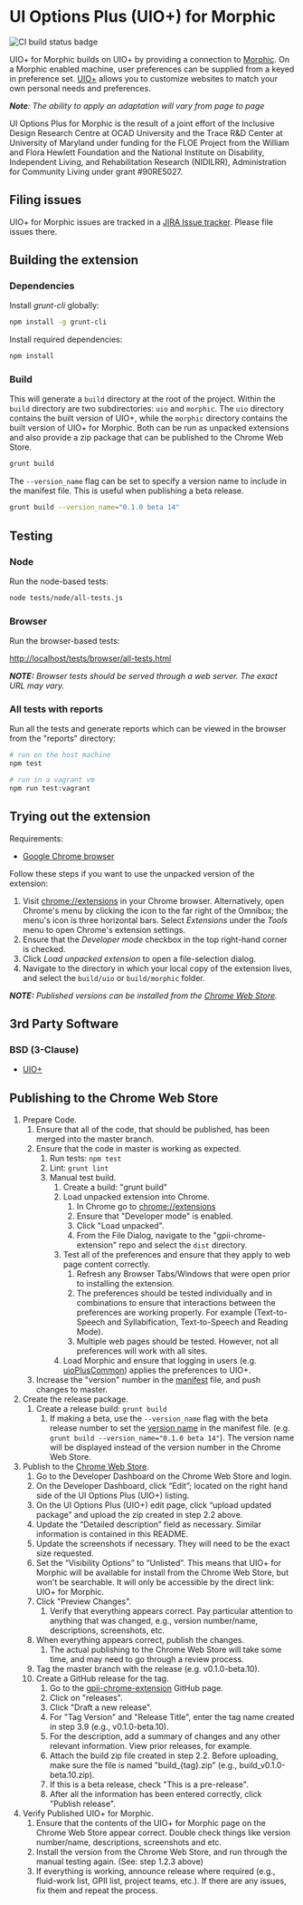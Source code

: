 # UI Options Plus (UIO+) for Morphic

![CI build status badge](https://github.com/GPII/gpii-chrome-extension/workflows/CI/badge.svg)

UIO+ for Morphic builds on UIO+ by providing a connection to [Morphic](https://morphic.world). On a Morphic enabled
machine, user preferences can be supplied from a keyed in preference set. [UIO+](
https://github.com/fluid-project/uio-plus#ui-options-plus-uio) allows you to customize websites to match your own
personal needs and preferences.

_**Note**: The ability to apply an adaptation will vary from page to page_

UI Options Plus for Morphic is the result of a joint effort of the Inclusive Design Research Centre at OCAD University
and the Trace R&D Center at University of Maryland under funding for the FLOE Project from the William and Flora Hewlett
Foundation and the National Institute on Disability, Independent Living, and Rehabilitation Research (NIDILRR),
Administration for Community Living under grant #90RE5027.

## Filing issues

UIO+ for Morphic issues are tracked in a [JIRA Issue tracker](
https://issues.gpii.net/issues/?jql=project%20%3D%20GPII%20AND%20component%20%3D%20%22Web%20Personalization%20Browser%20Extension%22).
Please file issues there.

## Building the extension

### Dependencies

Install *grunt-cli* globally:

```bash
npm install -g grunt-cli
```

Install required dependencies:

```bash
npm install
```

### Build

This will generate a `build` directory at the root of the project. Within the `build` directory are two subdirectories:
`uio` and `morphic`. The `uio` directory contains the built version of UIO+, while the `morphic` directory contains
the built version of UIO+ for Morphic. Both can be run as unpacked extensions and also provide a zip package that
can be published to the Chrome Web Store.

```bash
grunt build
```

The `--version_name` flag can be set to specify a version name to include in the manifest file. This is useful when
publishing a beta release.

```bash
grunt build --version_name="0.1.0 beta 14"
```

## Testing

### Node

Run the node-based tests:

```bash
node tests/node/all-tests.js
```

### Browser

Run the browser-based tests:

[http://localhost/tests/browser/all-tests.html](http://localhost/tests/browser/all-tests.html)

_**NOTE:** Browser tests should be served through a web server. The exact URL may vary._

### All tests with reports

Run all the tests and generate reports which can be viewed in the browser from the "reports" directory:

```bash
# run on the host machine
npm test

# run in a vagrant vm
npm run test:vagrant
```

## Trying out the extension

Requirements:

* [Google Chrome browser](https://www.google.com/chrome/browser/desktop/)

Follow these steps if you want to use the unpacked version of the extension:

1. Visit [chrome://extensions](chrome://extension) in your Chrome browser. Alternatively, open Chrome's menu by
   clicking the icon to the far right of the Omnibox; the menu's icon is three horizontal bars. Select *Extensions*
   under the *Tools* menu to open Chrome's extension settings.
2. Ensure that the *Developer mode* checkbox in the top right-hand corner is checked.
3. Click *Load unpacked extension* to open a file-selection dialog.
4. Navigate to the directory in which your local copy of the extension lives, and select the `build/uio` or
   `build/morphic` folder.

_**NOTE:** Published versions can be installed from the [Chrome Web Store](
    https://chrome.google.com/webstore/detail/ui-options-plus-uio%20/okenndailhmikjjfcnmolpaefecbpaek)._

## 3rd Party Software

### BSD (3-Clause)

* [UIO+](https://fluidproject.org/infusion.html)

## Publishing to the Chrome Web Store

1. Prepare Code.
   1. Ensure that all of the code, that should be published, has been merged into the master branch.
   2. Ensure that the code in master is working as expected.
      1. Run tests: `npm test`
      2. Lint: `grunt lint`
      3. Manual test build.
         1. Create a build: "grunt build"
         2. Load unpacked extension into Chrome.
            1. In Chrome go to [chrome://extensions](chrome://extensions)
            2. Ensure that "Developer mode" is enabled.
            3. Click "Load unpacked".
            4. From the File Dialog, navigate to the "gpii-chrome-extension" repo and select the `dist` directory.
         3. Test all of the preferences and ensure that they apply to web page content correctly.
            1. Refresh any Browser Tabs/Windows that were open prior to installing the extension.
            2. The preferences should be tested individually and in combinations to ensure that interactions between the
               preferences are working properly. For example (Text-to-Speech and Syllabification, Text-to-Speech and
               Reading Mode).
            3. Multiple web pages should be tested. However, not all preferences will work with all sites.
         4. Load Morphic and ensure that logging in users (e.g. [uioPlusCommon](
            https://github.com/GPII/universal/blob/master/testData/preferences/uioPlusCommon.json5)) applies the
            preferences to UIO+.
   3. Increase the "version" number in the [manifest](
      https://github.com/GPII/gpii-chrome-extension/blob/master/extension/manifest.json#L5) file, and push changes to
      master.
2. Create the release package.
   1. Create a release build: `grunt build`
      1. If making a beta, use the `--version_name` flag with the beta release number to set the
      [version name](https://developer.chrome.com/apps/manifest/version#version_name) in the manifest file. (e.g.
      `grunt build --version_name="0.1.0 beta 14"`). The version name will be displayed instead of the version number in
      the Chrome Web Store.
3. Publish to the [Chrome Web Store](https://chrome.google.com/webstore/category/extensions).
   1. Go to the Developer Dashboard on the Chrome Web Store and login.
   2. On the Developer Dashboard, click “Edit”; located on the right hand side of the UI Options Plus (UIO+) listing.
   3. On the UI Options Plus (UIO+) edit page, click “upload updated package” and upload the zip created in step 2.2
      above.
   4. Update the “Detailed description” field as necessary. Similar information is contained in this README.
   5. Update the screenshots if necessary. They will need to be the exact size requested.
   6. Set the “Visibility Options” to “Unlisted”. This means that UIO+ for Morphic will be available for install from
      the Chrome Web Store, but won't be searchable. It will only be accessible by the direct link: UIO+ for Morphic.
   7. Click "Preview Changes".
      1. Verify that everything appears correct. Pay particular attention to anything that was changed,
         e.g., version number/name, descriptions, screenshots, etc.
   8. When everything appears correct, publish the changes.
      1. The actual publishing to the Chrome Web Store will take some time, and may need to go through a review process.
   9. Tag the master branch with the release (e.g. v0.1.0-beta.10).
   10. Create a GitHub release for the tag.
       1. Go to the [gpii-chrome-extension](https://github.com/GPII/gpii-chrome-extension) GitHub page.
       2. Click on "releases".
       3. Click "Draft a new release".
       4. For "Tag Version" and "Release Title", enter the tag name created in step 3.9 (e.g., v0.1.0-beta.10).
       5. For the description, add a summary of changes and any other relevant information. View prior releases, for
         example.
       6. Attach the build zip file created in step 2.2. Before uploading, make sure the file is named "build_{tag}.zip"
          (e.g., build_v0.1.0-beta.10.zip).
       7. If this is a beta release, check "This is a pre-release".
       8. After all the information has been entered correctly, click "Publish release".
4. Verify Published UIO+ for Morphic.
   1. Ensure that the contents of the UIO+ for Morphic page on the Chrome Web Store appear correct. Double check things
      like version number/name, descriptions, screenshots and etc.
   2. Install the version from the Chrome Web Store, and run through the manual testing again. (See: step 1.2.3 above)
   3. If everything is working, announce release where required (e.g., fluid-work list, GPII list, project teams, etc.).
      If there are any issues, fix them and repeat the process.
